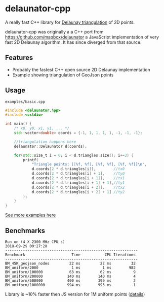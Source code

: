 # delaunator-cpp

A really fast C++ library for
[Delaunay triangulation](https://en.wikipedia.org/wiki/Delaunay_triangulation) of 2D points.

delaunator-cpp was originally a a C++ port from https://github.com/mapbox/delaunator a JavaScript implementation of very fast 2D Delaunay algorithm.  It has since diverged from that source.

<!---
[![Build Status](https://travis-ci.org/delfrrr/delaunator-cpp.svg?branch=master)](https://travis-ci.org/delfrrr/delaunator-cpp)
[![badge](https://mapbox.s3.amazonaws.com/cpp-assets/hpp-skel-badge_blue.svg)](https://github.com/mapbox/hpp-skel)
--->

## Features

* Probably the fastest C++ open source 2D Delaunay implementation
* Example showing triangulation of GeoJson points

## Usage

`examples/basic.cpp`

```CPP
#include <delaunator.hpp>
#include <cstdio>

int main() {
    /* x0, y0, x1, y1, ... */
    std::vector<double> coords = {-1, 1, 1, 1, 1, -1, -1, -1};

    //triangulation happens here
    delaunator::Delaunator d(coords);

    for(std::size_t i = 0; i < d.triangles.size(); i+=3) {
        printf(
            "Triangle points: [[%f, %f], [%f, %f], [%f, %f]]\n",
            d.coords[2 * d.triangles[i]],        //tx0
            d.coords[2 * d.triangles[i] + 1],    //ty0
            d.coords[2 * d.triangles[i + 1]],    //tx1
            d.coords[2 * d.triangles[i + 1] + 1],//ty1
            d.coords[2 * d.triangles[i + 2]],    //tx2
            d.coords[2 * d.triangles[i + 2] + 1] //ty2
        );
    }
}
```

[See more examples here](./examples)

## Benchmarks

```
Run on (4 X 2300 MHz CPU s)
2018-09-29 09:27:28
------------------------------------------------------------
Benchmark                     Time           CPU Iterations
------------------------------------------------------------
BM_45K_geojson_nodes         22 ms         22 ms         32
BM_uniform/2000               1 ms          1 ms        982
BM_uniform/100000            63 ms         62 ms          9
BM_uniform/200000           140 ms        140 ms          4
BM_uniform/500000           400 ms        399 ms          2
BM_uniform/1000000          994 ms        993 ms          1
```

Library is ~10% faster then JS version for 1M uniform points ([details](https://github.com/delfrrr/delaunator-cpp/pull/8#issuecomment-422690056))
